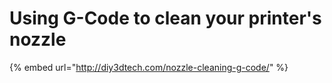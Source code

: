 # Using G-Code to clean your printer's nozzle

{% embed url="http://diy3dtech.com/nozzle-cleaning-g-code/" %}



